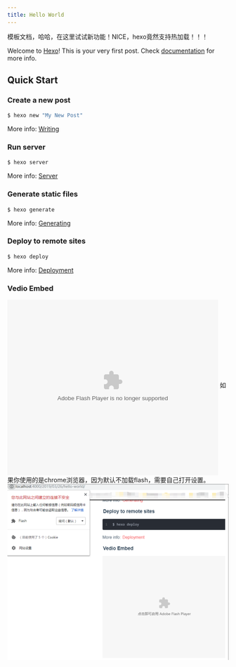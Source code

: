 ```yaml
---
title: Hello World
---
```

 模板文档，哈哈，在这里试试新功能！NICE，hexo竟然支持热加载！！！

<!--more-->

Welcome to [Hexo](https://hexo.io/)! This is your very first post. Check [documentation](https://hexo.io/docs/) for more info.

## Quick Start

### Create a new post

``` bash
$ hexo new "My New Post"
```

More info: [Writing](https://hexo.io/docs/writing.html)

### Run server

``` bash
$ hexo server
```

More info: [Server](https://hexo.io/docs/server.html)

### Generate static files

``` bash
$ hexo generate
```

More info: [Generating](https://hexo.io/docs/generating.html)

### Deploy to remote sites

``` bash
$ hexo deploy
```

More info: [Deployment](https://hexo.io/docs/deployment.html)

### Vedio Embed

<embed src='http://player.youku.com/player.php/sid/XNDU3MzYwNzAw/v.swf' allowFullScreen='true' quality='high' width='480' height='400' align='middle' allowScriptAccess='always' type='application/x-shockwave-flash'></embed>
如果你使用的是chrome浏览器，因为默认不加载flash，需要自己打开设置。
![](hello-world\1.png)